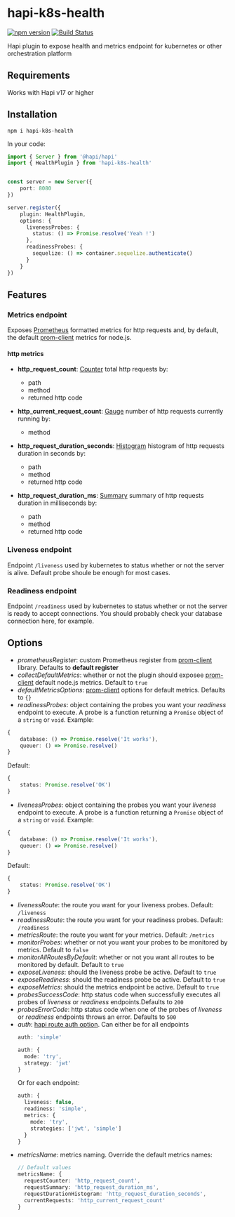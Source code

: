 # hapi-k8s-health

[![npm version](https://badge.fury.io/js/hapi-k8s-health.svg)](https://badge.fury.io/js/hapi-k8s-health)
[![Build Status](https://travis-ci.org/radenui/hapi-k8s-health.svg?branch=master)](https://travis-ci.org/radenui/hapi-k8s-health)

Hapi plugin to expose health and metrics endpoint for kubernetes or other orchestration platform

## Requirements

Works with Hapi v17 or higher

## Installation

`npm i hapi-k8s-health`

In your code:

```typescript
import { Server } from '@hapi/hapi'
import { HealthPlugin } from 'hapi-k8s-health'


const server = new Server({
    port: 8080
})

server.register({
    plugin: HealthPlugin,
    options: {
      livenessProbes: {
        status: () => Promise.resolve('Yeah !')
      },
      readinessProbes: {
        sequelize: () => container.sequelize.authenticate()
      }
    }
})
```

## Features

### Metrics endpoint

Exposes [Prometheus](https://prometheus.io/) formatted metrics for http requests and, by default, the default [prom-client](https://github.com/siimon/prom-client) metrics for node.js.

#### http metrics

- **http_request_count**: [Counter](https://github.com/siimon/prom-client#counter) total http requests by:
    - path
    - method
    - returned http code

- **http_current_request_count**: [Gauge](https://github.com/siimon/prom-client#gauge) number of http requests currently running by:
    - method

- **http_request_duration_seconds**: [Histogram](https://github.com/siimon/prom-client#histogram) histogram of http requests duration in seconds by:
    - path
    - method
    - returned http code

- **http_request_duration_ms**: [Summary](https://github.com/siimon/prom-client#summary) summary of http requests duration in milliseconds by:
    - path
    - method
    - returned http code

### Liveness endpoint

Endpoint `/liveness` used by kubernetes to status whether or not the server is alive. Default probe shoule be enough for most cases.

### Readiness endpoint

Endpoint `/readiness` used by kubernetes to status whether or not the server is ready to accept connections. You should probably check your database connection here, for example.

## Options

- _prometheusRegister_: custom Prometheus register from [prom-client](https://github.com/siimon/prom-client) library. Defaults to **default register**
- _collectDefaultMetrics_: whether or not the plugin should exposee [prom-client](https://github.com/siimon/prom-client) default node.js metrics. Default to `true`
- _defaultMetricsOptions_: [prom-client](https://github.com/siimon/prom-client) options for default metrics. Defaults to `{}`
- _readinessProbes_: object containing the probes you want your *readiness* endpoint to execute. A probe is a function returning a `Promise` object of a `string` or `void`. Example:
```typescript
{
    database: () => Promise.resolve('It works'),
    queuer: () => Promise.resolve()
}
```

Default: 

```typescript
{
    status: Promise.resolve('OK')
}
```
- _livenessProbes_: object containing the probes you want your *liveness* endpoint to execute. A probe is a function returning a `Promise` object of a `string` or `void`. Example:
```typescript
{
    database: () => Promise.resolve('It works'),
    queuer: () => Promise.resolve()
}
```

Default: 

```typescript
{
    status: Promise.resolve('OK')
}
```
- _livenessRoute_: the route you want for your liveness probes. Default: `/liveness`
- _readinessRoute_: the route you want for your readiness probes. Default: `/readiness`
- _metricsRoute_: the route you want for your metrics. Default: `/metrics`
- _monitorProbes_: whether or not you want your probes to be monitored by metrics. Default to `false`
- _monitorAllRoutesByDefault_: whether or not you want all routes to be monitored by default. Default to `true`
- _exposeLiveness_: should the liveness probe be active. Default to `true` 
- _exposeReadiness_: should the readiness probe be active. Default to `true` 
- _exposeMetrics_: should the metrics endpoint be active. Default to `true` 
- _probesSuccessCode_: http status code when successfully executes all probes of *liveness* or *readiness* endpoints.Defaults to `200`
- _probesErrorCode_: http status code when one of the probes of *liveness* or *readiness* endpoints throws an error. Defaults to `500`
- _auth_: [hapi route auth option](https://hapi.dev/api/?v=19.1.1#-routeoptionsauth). Can either be for all endpoints
  ```typescript
  auth: 'simple'
  ```
  ```typescript
  auth: {
    mode: 'try',
    strategy: 'jwt'
  }
  ```
  Or for each endpoint:
  ```typescript
  auth: {
    liveness: false,
    readiness: 'simple',
    metrics: {
      mode: 'try',
      strategies: ['jwt', 'simple']
    }
  }
  ```
- _metricsName_: metrics naming. Override the default metrics names:
  ```typescript
  // Default values
  metricsName: {
    requestCounter: 'http_request_count',
    requestSummary: 'http_request_duration_ms',
    requestDurationHistogram: 'http_request_duration_seconds',
    currentRequests: 'http_current_request_count'
  }
  ```
